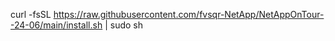 curl -fsSL https://raw.githubusercontent.com/fvsqr-NetApp/NetAppOnTour--24-06/main/install.sh | sudo sh
